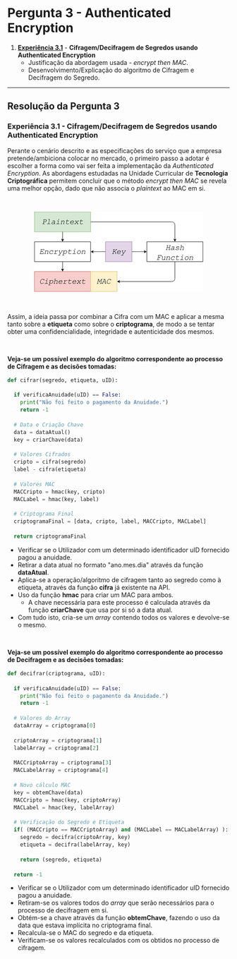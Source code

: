 # Pergunta 3 - Authenticated Encryption

1. [**Experiência 3.1**](#experiência-31---cifragemdecifragem-de-segredos-usando-authenticated-encryption) - **Cifragem/Decifragem de Segredos usando Authenticated Encryption**
    - Justificação da abordagem usada - *encrypt then MAC*.
    - Desenvolvimento/Explicação do algoritmo de Cifragem e Decifragem do Segredo.
---

## Resolução da Pergunta 3

### Experiência 3.1 - Cifragem/Decifragem de Segredos usando Authenticated Encryption

Perante o cenário descrito e as especificações do serviço que a empresa pretende/ambiciona colocar no mercado, o primeiro passo a adotar é escolher a forma como vai ser feita a implementação da *Authenticated Encryption*.
As abordagens estudadas na Unidade Curricular de **Tecnologia Criptográfica** permitem concluir que o método *encrypt then MAC* se revela uma melhor opção, dado que não associa o *plaintext* ao MAC em si.

<br/>

<p align="center">
    <img src="Images/encrypt then MAC.png">
</p>


<br/>

Assim, a ideia passa por combinar a Cifra com um MAC e aplicar a mesma tanto sobre a **etiqueta** como sobre o **criptograma**, de modo a se tentar obter uma confidencialidade, integridade e autenticidade dos mesmos.

<br/>

**Veja-se um possível exemplo do algoritmo correspondente ao processo de Cifragem e as decisões tomadas:**

```python
def cifrar(segredo, etiqueta, uID):
  
  if verificaAnuidade(uID) == False:
    print("Não foi feito o pagamento da Anuidade.")
    return -1

  # Data e Criação Chave
  data = dataAtual()
  key = criarChave(data)
  
  # Valores Cifrados
  cripto = cifra(segredo)
  label - cifra(etiqueta)
  
  # Valores MAC
  MACCripto = hmac(key, cripto)
  MACLabel = hmac(key, label)
  
  # Criptograma Final
  criptogramaFinal = [data, cripto, label, MACCripto, MACLabel]
  
  return criptogramaFinal
```

- Verificar se o Utilizador com um determinado identificador uID fornecido pagou a anuidade.
- Retirar a data atual no formato "ano.mes.dia" através da função **dataAtual**.
- Aplica-se a operação/algoritmo de cifragem tanto ao segredo como à etiqueta, através da função **cifra** já existente na API.
- Uso da função **hmac** para criar um MAC para ambos.
  - A chave necessária para este processo é calculada através da função **criarChave** que usa por si só a data atual.
- Com tudo isto, cria-se um *array* contendo todos os valores e devolve-se o mesmo.

<br/>

**Veja-se um possível exemplo do algoritmo correspondente ao processo de Decifragem e as decisões tomadas:**

```python
def decifrar(criptograma, uID):
  
  if verificaAnuidade(uID) == False:
    print("Não foi feito o pagamento da Anuidade.")
    return -1

  # Valores do Array
  dataArray = criptograma[0]
  
  criptoArray = criptograma[1]
  labelArray = criptograma[2]
  
  MACCriptoArray = criptograma[3]
  MACLabelArray = criptograma[4]
  
  # Novo cálculo MAC
  key = obtemChave(data)
  MACCripto = hmac(key, criptoArray)
  MACLabel = hmac(key, labelArray)
  
  # Verificação do Segredo e Etiqueta
  if( (MACCripto == MACCriptoArray) and (MACLabel == MACLabelArray) ):
    segredo = decifra(criptoArray, key)
    etiqueta = decifra(labelArray, key)
    
    return (segredo, etiqueta)
  
  return -1
```

- Verificar se o Utilizador com um determinado identificador uID fornecido pagou a anuidade.
- Retiram-se os valores todos do *array* que serão necessários para o processo de decifragem em si.
- Obtém-se a chave através da função **obtemChave**, fazendo o uso da data que estava implícita no criptograma final.
- Recalcula-se o MAC do segredo e da etiqueta.
- Verificam-se os valores recalculados com os obtidos no processo de cifragem.
